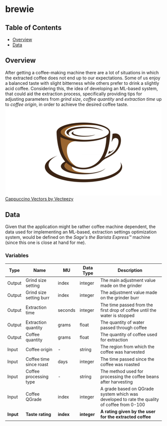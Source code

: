 # brewie

## Table of Contents

- [Overview](#overview)
- [Data](#data)
  
## Overview

After getting a coffee-making machine there are a lot of situations in which the extracted coffee does not end up to our expectations. Some of us enjoy a balanced taste with slight bitterness while others prefer to drink a slightly acid coffee. Considering this, the idea of developing an ML-based system, that could aid the extraction process, specifically providing tips for adjusting parameters from _grind size_, _coffee quantity_ and _extraction time_ up to _coffee origin_, in order to achieve the desired coffee taste.
<br />
![alt text](images/coffee-icon.jpg)
<a href="https://www.vecteezy.com/free-vector/cappuccino">Cappuccino Vectors by Vecteezy</a>

## Data

Given that the application might be rather coffee machine dependent, the data used for implementing an ML-based, extraction settings optimization system, would be defined on the _Sage's the Barista Express™_ machine (since this one is close at hand for me).

### Variables
|Type|Name|MU|Data Type|Description|
|---|---|---|---|---|
|Output|Grind size setting|index|integer|The main adjustment value made on the grinder|
|Output|Grind size setting burr|index|integer|The adjustment value made on the grinder burr|
|Output|Extraction time|seconds|integer|The time passed from the first drop of coffee until the water is stopped|
|Output|Extraction quantity|grams|float|The quantity of water passed through coffee|
|Output|Coffee quantity|grams|float|The quantity of coffee used for extraction|
|Input|Coffee origin|-|string|The region from which the coffee was harvested|
|Input|Coffee time since roast|days|integer|The time passed since the coffee was roasted|
|Input|Coffee processing type|-|string|The method used for processing the coffee beans after harvesting|
|Input|Coffee QGrade|index|integer|A grade based on QGrade system which was developed to rate the quality of coffee from 0-100|
|**Input**|**Taste rating**|**index**|**integer**|**A rating given by the user for the extracted coffee**|
